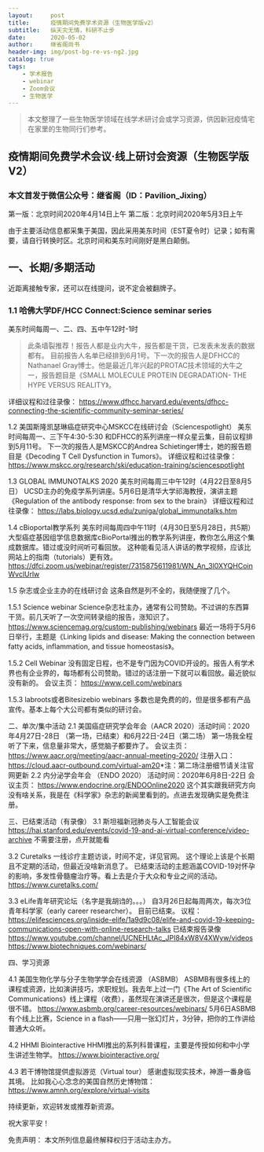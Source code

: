 ```yaml
---
layout:     post
title:      疫情期间免费学术资源（生物医学版v2）
subtitle:   纵天灾无情，科研不止步
date:       2020-05-02
author:     继省阁尚书
header-img: img/post-bg-re-vs-ng2.jpg
catalog: true
tags:
    - 学术报告
    - webinar
    - Zoom会议
    - 生物医学
---
```


>本文整理了一些生物医学领域在线学术研讨会或学习资源，供因新冠疫情宅在家里的生物同行们参考。

## 疫情期间免费学术会议·线上研讨会资源（生物医学版V2）
### 本文首发于微信公众号：继省阁（ID：Pavilion_Jixing）
第一版：北京时间2020年4月14日上午
第二版：北京时间2020年5月3日上午

由于主要活动信息都采集于美国，因此采用美东时间（EST夏令时）记录；如有需要，请自行转换时区。北京时间和美东时间刚好是黑白颠倒。

## 一、长期/多期活动
近距离接触专家，还可以在线提问，说不定会被翻牌子。

### 1.1 哈佛大学DF/HCC Connect:Science seminar series
美东时间每周一、二、四、五中午12时-1时
>此条墙裂推荐！报告人都是业内大牛，报告都是干货，已发表未发表的数据都有。
目前报告人名单已经排到6月1号。下一次的报告人是DFHCC的Nathanael Gray博士。他是最近几年兴起的PROTAC技术领域的大牛之一，报告题目是《SMALL MOLECULE PROTEIN DEGRADATION- THE HYPE VERSUS REALITY》。

详细议程和过往录像：
https://www.dfhcc.harvard.edu/events/dfhcc-connecting-the-scientific-community-seminar-series/

1.2 美国斯隆凯瑟琳癌症研究中心MSKCC在线研讨会（Sciencespotlight）
美东时间每周一、三下午4:30-5:30
和DFHCC的系列讲座一样众星云集，目前议程排到5月11号。
下一次的报告人是MSKCC的Andrea Schietinger博士，她的报告题目是《Decoding T Cell Dysfunction in Tumors》。
详细议程和过往录像：
https://www.mskcc.org/research/ski/education-training/sciencespotlight

1.3 GLOBAL IMMUNOTALKS 2020
美东时间每周三中午12时（4月22日至8月5日）
UCSD主办的免疫学系列讲座。5月6日是清华大学祁海教授，演讲主题
《Regulation of the antibody response: from sex to the brain》
详细议程和过往录像：
https://labs.biology.ucsd.edu/zuniga/global_immunotalks.htm

1.4 cBioportal教学系列
美东时间每周四中午11时（4月30日至5月28日，共5期）
大型癌症基因组学信息数据库cBioPortal推出的教学系列讲座，教你怎么用这个集成数据库。错过或没时间听可看回放。
这种能看见活人讲话的教学视频，应该比网站上的指南（tutorials）更有效。
https://dfci.zoom.us/webinar/register/7315875611981/WN_An_3l0XYQHCoinWvclUrlw

1.5 杂志或企业主办的在线研讨会
这条自然是列不全的，我随便搜了几个​。

1.5.1 Science webinar
Science杂志社主办，通常有公司赞助。不过讲的东西算干货。前几天听了一次空间转录组的报告，涨知识了。
https://www.sciencemag.org/custom-publishing/webinars
最近一场将于5月6日举行，主题是《Linking lipids and disease: Making the connection between fatty acids, inflammation, and tissue homeostasis》。

1.5.2 Cell Webinar
没有固定日程，也不是专门因为COVID开设的​。​报告人有学术界也有企业界的，每场都有公司赞助。错过的话注册一下就可以看​回放。最近貌似没有新的。
会议主页​：
https://www.cell.com/webinars

1.5.3 labroots或者Bitesizebio webinars
多数也是免费的的，但是很多都有产品宣传。基本上每个大公司都有类似的​研讨会。

二、单次/集中活动
2.1 美国癌症研究学会年会（AACR 2020）
​活动时间：2020年4月27日-28日 （第一场，已结束）和6月22日-24日（第二场）
第一场我全程听了下来，信息量非常大，感觉脑子都要炸了。
会议主页：
https://www.aacr.org/meeting/aacr-annual-meeting-2020/
注册入口：
https://cloud.aacr-outbound.com/virtual-am20
​*注：第二场注册细节请关注官网更新
2.2 内分泌学会年会 （ENDO 2020）
活动时间：2020年6月8日-22日
会议主页：
https://www.endocrine.org/ENDOOnline2020
这个其实跟我研究方向没有啥关系，我是在《科学家》杂志的新闻里看到的。点进去发现确实是免费注册。

三、已结束活动（有录像）
3.1 斯坦福新冠肺炎与人工智能会议
https://hai.stanford.edu/events/covid-19-and-ai-virtual-conference/video-archive
不需要注册，点开就能看

3.2 Curetalks
一线诊疗主题访谈，时间不定，详见官网。
这个理论上该是个长期且不定期的活动，但最近没啥新消息了。
已结束活动的主题涵盖COVID-19对怀孕的影响，多发性骨髓瘤治疗等。看上去是介于大众和专业之间的活动。
 https://www.curetalks.com/

3.3 eLife青年研究论坛（名字是我胡诌的。。。）
自3月26日起每周两次，每次3位青年科学家（early career researcher）。
目前已结束。
议程​：
https://elifesciences.org/inside-elife/1a9d9c08/elife-and-covid-19-keeping-communications-open-with-online-research-talks
已结束报告录像
https://www.youtube.com/channel/UCNEHLtAc_JPI84xW8V4XWyw/videos
https://www.biotechniques.com/webinars/


四、学习资源

4.1 美国生物化学与分子生物学学会在线资源 （ASBMB）
ASBMB有很多线上的课程或资源，比如演讲技巧，求职规划。我去年上过一门《The Art of Scientific Communications》线上课程（收费），虽然现在演讲还是很次，但是这个课程是很不错。
https://www.asbmb.org/career-resources/webinars/
5月6日ASBMB有个线上比赛，Science in a flash——只用一张幻灯片，3分钟，把你的工作讲给普通大众听。

4.2 HHMI Biointeractive
HHMI推出的系列科普课程，主要是传授如何和中小学生讲述生物学。
https://www.biointeractive.org/

4.3 若干博物馆提供虚拟游览（Virtual tour）
感谢虚拟现实技术，神游一番身临其境。
比如我心心念念的美国自然历史博物馆：
https://www.amnh.org/explore/virtual-visits


持续更新，欢迎转发或推荐新资源。

祝大家平安​！

​免责声明：
本文所列信息最终解释权归于活动主办方。​

